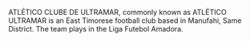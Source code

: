ATLÉTICO CLUBE DE ULTRAMAR, commonly known as ATLÉTICO ULTRAMAR is an East Timorese football club based in Manufahi, Same District. The team plays in the Liga Futebol Amadora.
